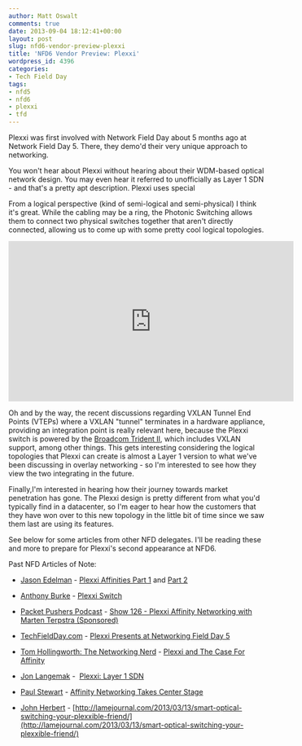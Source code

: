 ```yaml
---
author: Matt Oswalt
comments: true
date: 2013-09-04 18:12:41+00:00
layout: post
slug: nfd6-vendor-preview-plexxi
title: 'NFD6 Vendor Preview: Plexxi'
wordpress_id: 4396
categories:
- Tech Field Day
tags:
- nfd5
- nfd6
- plexxi
- tfd
---
```


Plexxi was first involved with Network Field Day about 5 months ago at Network Field Day 5. There, they demo'd their very unique approach to networking.

You won't hear about Plexxi without hearing about their WDM-based optical network design. You may even hear it referred to unofficially as Layer 1 SDN - and that's a pretty apt description. Plexxi uses special

From a logical perspective (kind of semi-logical and semi-physical) I think it's great. While the cabling may be a ring, the Photonic Switching allows them to connect two physical switches together that aren't directly connected, allowing us to come up with some pretty cool logical topologies.

<div style="text-align: center"><iframe width="560" height="315" src="http://www.youtube.com/embed/HUA7hp6A9Fo" frameborder="0" allowfullscreen></iframe></div>

Oh and by the way, the recent discussions regarding VXLAN Tunnel End Points (VTEPs) where a VXLAN "tunnel" terminates in a hardware appliance, providing an integration point is really relevant here, because the Plexxi switch is powered by the [Broadcom Trident II](http://www.broadcom.com/products/Switching/Data-Center/BCM56850-Series), which includes VXLAN support, among other things. This gets interesting considering the logical topologies that Plexxi can create is almost a Layer 1 version to what we've been discussing in overlay networking - so I'm interested to see how they view the two integrating in the future.

Finally,I'm interested in hearing how their journey towards market penetration has gone. The Plexxi design is pretty different from what you'd typically find in a datacenter, so I'm eager to hear how the customers that they have won over to this new topology in the little bit of time since we saw them last are using its features.

See below for some articles from other NFD delegates. I'll be reading these and more to prepare for Plexxi's second appearance at NFD6.

Past NFD Articles of Note:
	
  * [Jason Edelman](https://twitter.com/jedelman8) - [Plexxi Affinities Part 1](http://www.jedelman.com/1/post/2013/08/plexxi-affinities-part-1.html) and [Part 2](http://www.jedelman.com/1/post/2013/08/plexxi-affinities-part-2.html)
	
  * [Anthony Burke](https://twitter.com/pandom_) - [Plexxi Switch](http://blog.ciscoinferno.net/plexxi-switch)
	
  * [Packet Pushers Podcast](https://twitter.com/packetpushers) - [Show 126 - Plexxi Affinity Networking with Marten Terpstra (Sponsored)](http://packetpushers.net/show-126-plexxi-affinity-networking-with-marten-terpstra-sponsored/)
	
  * [TechFieldDay.com](https://twitter.com/techfieldday) - [Plexxi Presents at Networking Field Day 5](http://techfieldday.com/appearance/plexxi-presents-at-networking-field-day-5/)

  * [Tom Hollingworth: The Networking Nerd](https://twitter.com/networkingnerd) - [Plexxi and The Case For Affinity](http://networkingnerd.net/2013/04/08/plexxi-and-the-case-for-affinity/)
	
  * [Jon Langemak](https://twitter.com/blinken_lichten) -  [Plexxi: Layer 1 SDN](http://www.dasblinkenlichten.com/plexxi-layer-1-sdn/)
	
  * [Paul Stewart](https://twitter.com/packetu) - [Affinity Networking Takes Center Stage](http://www.packetu.com/2013/04/09/affinity-networking-takes-center-stage/)

  * [John Herbert](https://twitter.com/mrtugs) - [http://lamejournal.com/2013/03/13/smart-optical-switching-your-plexxible-friend/](http://lamejournal.com/2013/03/13/smart-optical-switching-your-plexxible-friend/)
